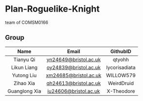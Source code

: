 # Plan-Roguelike-Knight
team of COMSM0166

## Group
|Name|Email|GithubID|
|:---------:|:---------:|:---------:|
|Tianyu Qi|yn24649@bristol.ac.uk|qtyohh|
|Likun Liang|oy24839@bristol.ac.uk|lycorisadiata|
|Yutong Liu|xm24685@bristol.ac.uk|WILLOW579|
|Zihao Xia|qh24613@bristol.ac.uk|WeirdDruid|
|Guanglong Xia|iu24606@bristol.ac.uk|X-Theodore|